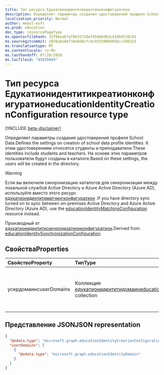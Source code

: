 ```yaml
---
title: Тип ресурса Едукатионидентитикреатионконфигуратион
description: Определяет параметры создания удостоверений профиля School Data. К этим удостоверениям относятся студенты и преподаватели. На основе этих параметров пользователи будут созданы в каталоге.
localization_priority: Normal
author: mmast-msft
ms.prod: education
doc_type: resourcePageType
ms.openlocfilehash: 33f96eab7af8b35720afd5946d83c43db0f20c81
ms.sourcegitcommit: 2856a818ef3be0d4cfcbc9253906603bcc3d6325
ms.translationtype: MT
ms.contentlocale: ru-RU
ms.lasthandoff: 07/28/2020
ms.locfileid: "45435049"
---
```

# <a name="educationidentitycreationconfiguration-resource-type"></a><span data-ttu-id="4e406-105">Тип ресурса Едукатионидентитикреатионконфигуратион</span><span class="sxs-lookup"><span data-stu-id="4e406-105">educationIdentityCreationConfiguration resource type</span></span>

[!INCLUDE [beta-disclaimer](../../includes/beta-disclaimer.md)]

<span data-ttu-id="4e406-106">Определяет параметры создания удостоверений профиля School Data.</span><span class="sxs-lookup"><span data-stu-id="4e406-106">Defines the settings on creation of school data profile identities.</span></span> <span data-ttu-id="4e406-107">К этим удостоверениям относятся студенты и преподаватели.</span><span class="sxs-lookup"><span data-stu-id="4e406-107">These identities include students and teachers.</span></span> <span data-ttu-id="4e406-108">На основе этих параметров пользователи будут созданы в каталоге.</span><span class="sxs-lookup"><span data-stu-id="4e406-108">Based on these settings, the users will be created in the directory.</span></span>

> [!WARNING]
> <span data-ttu-id="4e406-109">Если вы включили синхронизацию каталогов для синхронизации между локальной службой Active Directory и Azure Active Directory (Azure AD), используйте вместо этого ресурс [едукатионидентитиматчингконфигуратион](educationidentitymatchingconfiguration.md) .</span><span class="sxs-lookup"><span data-stu-id="4e406-109">If you have directory sync turned on to sync between on-premises Active Directory and Azure Active Directory (Azure AD), use the [educationIdentityMatchingConfiguration](educationidentitymatchingconfiguration.md) resource instead.</span></span>

<span data-ttu-id="4e406-110">Производный от [едукатионидентитисинчронизатионконфигуратион](educationidentitysynchronizationconfiguration.md).</span><span class="sxs-lookup"><span data-stu-id="4e406-110">Derived from [educationIdentitySynchronizationConfiguration](educationidentitysynchronizationconfiguration.md).</span></span>

## <a name="properties"></a><span data-ttu-id="4e406-111">Свойства</span><span class="sxs-lookup"><span data-stu-id="4e406-111">Properties</span></span>

| <span data-ttu-id="4e406-112">Свойство</span><span class="sxs-lookup"><span data-stu-id="4e406-112">Property</span></span>    | <span data-ttu-id="4e406-113">Тип</span><span class="sxs-lookup"><span data-stu-id="4e406-113">Type</span></span>                                                             | <span data-ttu-id="4e406-114">Описание</span><span class="sxs-lookup"><span data-stu-id="4e406-114">Description</span></span>                                    |
| :---------- | :--------------------------------------------------------------- | :--------------------------------------------- |
| <span data-ttu-id="4e406-115">усердомаинс</span><span class="sxs-lookup"><span data-stu-id="4e406-115">userDomains</span></span> | <span data-ttu-id="4e406-116">Коллекция [едукатионидентитидомаин](educationidentitydomain.md)</span><span class="sxs-lookup"><span data-stu-id="4e406-116">[educationIdentityDomain](educationidentitydomain.md) collection</span></span> | <span data-ttu-id="4e406-117">Задает список доменов для использования по типам пользователей.</span><span class="sxs-lookup"><span data-stu-id="4e406-117">Sets the list of domains to use per user type.</span></span> |

## <a name="json-representation"></a><span data-ttu-id="4e406-118">Представление JSON</span><span class="sxs-lookup"><span data-stu-id="4e406-118">JSON representation</span></span>

<!-- {
  "blockType": "resource",
  "optionalProperties": [

  ],
  "@odata.type": "#microsoft.graph.educationIdentityCreationConfiguration"
}-->

```json
{
  "@odata.type": "microsoft.graph.educationIdentityCreationConfiguration",
  "userDomains": [
    {
      "@odata.type": "microsoft.graph.educationIdentityDomain"
    }
  ]
}
```
